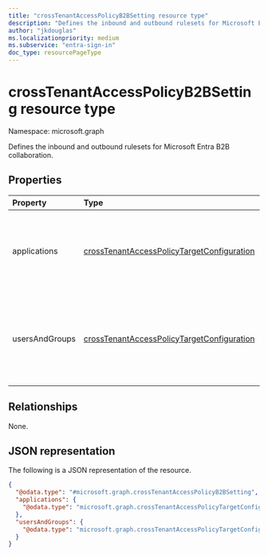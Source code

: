 ```yaml
---
title: "crossTenantAccessPolicyB2BSetting resource type"
description: "Defines the inbound and outbound rulesets for Microsoft Entra B2B collaboration."
author: "jkdouglas"
ms.localizationpriority: medium
ms.subservice: "entra-sign-in"
doc_type: resourcePageType
---
```


# crossTenantAccessPolicyB2BSetting resource type

Namespace: microsoft.graph

Defines the inbound and outbound rulesets for Microsoft Entra B2B collaboration.

## Properties

|Property|Type|Description|
|:---|:---|:---|
|applications|[crossTenantAccessPolicyTargetConfiguration](../resources/crosstenantaccesspolicytargetconfiguration.md)|The list of applications targeted with your cross-tenant access policy.|
|usersAndGroups|[crossTenantAccessPolicyTargetConfiguration](../resources/crosstenantaccesspolicytargetconfiguration.md)|The list of users and groups targeted with your cross-tenant access policy.|

## Relationships

None.

## JSON representation

The following is a JSON representation of the resource.
<!-- {
  "blockType": "resource",
  "@odata.type": "microsoft.graph.crossTenantAccessPolicyB2BSetting"
}
-->

``` json
{
  "@odata.type": "#microsoft.graph.crossTenantAccessPolicyB2BSetting",
  "applications": {
    "@odata.type": "microsoft.graph.crossTenantAccessPolicyTargetConfiguration"
  },
  "usersAndGroups": {
    "@odata.type": "microsoft.graph.crossTenantAccessPolicyTargetConfiguration"
  }
}
```

